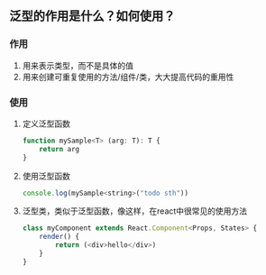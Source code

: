 ## 泛型的作用是什么？如何使用？
### 作用
1. 用来表示类型，而不是具体的值
2. 用来创建可重复使用的方法/组件/类，大大提高代码的重用性

### 使用
1. 定义泛型函数
    ```javascript
    function mySample<T> (arg: T): T {
        return arg
    }
    ```
2. 使用泛型函数
    ```javascript
    console.log(mySample<string>("todo sth"))
    ```
3. 泛型类，类似于泛型函数，像这样，在react中很常见的使用方法
    ```javascript
    class myComponent extends React.Component<Props, States> {
        render() {
            return (<div>hello</div>)
        }
    }
    ```
